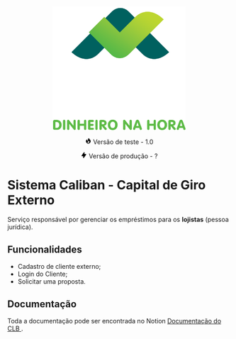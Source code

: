 
<p align="center"><a href="https://cg-hml.agil.com.br/app/login" target="_blank"><img src="./public/images/logoAgilVertical.png" width="300"></a></p>

<p align="center">
<img src="testicon.svg" width="15">
Versão de teste - 1.0  
</p>
<p align="center">
<img src="productionicon.svg" width="15">
Versão de produção - ? 
</p>

# Sistema Caliban - Capital de Giro Externo

Serviço responsável por gerenciar os empréstimos para os **lojistas** (pessoa jurídica).

## Funcionalidades
- Cadastro de cliente externo;
- Login do Cliente;
- Solicitar uma proposta.

## Documentação

Toda a documentação pode ser encontrada no Notion [Documentação do CLB ](https://www.notion.so/Project-Caliban-6cbced185e38459eabba9f8e634c2ec5).
